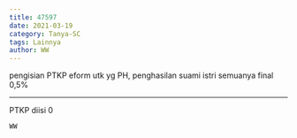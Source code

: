 ```yaml
---
title: 47597
date: 2021-03-19
category: Tanya-SC
tags: Lainnya
author: WW
---
```


pengisian PTKP eform utk yg PH, penghasilan suami istri semuanya final 0,5%

---

PTKP diisi 0

`WW`
